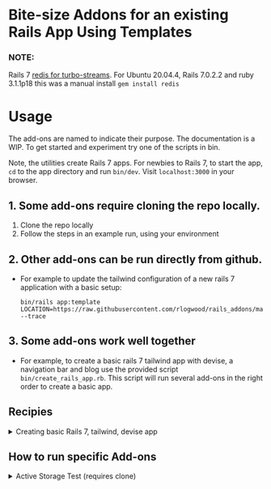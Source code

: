 # Bite-size Addons for an existing Rails App Using Templates

### NOTE:
Rails 7 [redis for turbo-streams](https://github.com/hotwired/turbo-rails/issues/225). 
For Ubuntu 20.04.4, Rails 7.0.2.2 and ruby 3.1.1p18 this was a manual install `gem install redis`

# Usage

The add-ons are named to indicate their purpose. The documentation is a WIP.
To get started and experiment try one of the scripts in bin.

Note, the utilities create Rails 7 apps. For newbies to Rails 7, to start the app, `cd` to the app directory 
and run `bin/dev`. Visit `localhost:3000` in your browser.

## 1. Some add-ons require cloning the repo locally.
 1. Clone the repo locally
 2. Follow the steps in an example run, using your environment

## 2. Other add-ons can be run directly from github.
- For example to update the tailwind configuration of a 
new rails 7 application with a basic setup: 
    ```shell
    bin/rails app:template LOCATION=https://raw.githubusercontent.com/rlogwood/rails_addons/main/add_tailwind_scaffold/template.rb --trace
    ```
## 3. Some add-ons work well together
- For example, to create a basic rails 7 tailwind app with devise, a navigation bar and blog use the provided script `bin/create_rails_app.rb`. 
This script will run several add-ons in the right order to create a basic app. 

## Recipies
<details> 
  <summary>Creating basic Rails 7, tailwind, devise app </summary>
This script will run the following add-on templates in order to create 
Rails 7 TailwindCSS application with Devise authentication, 
a navigation bar and several pages (home, about, services), a blog and post model.
The script will prompt for an email address and password and add an admin 
user that can create posts. 

-  rails7_tailwind_config
-  add_tailwind_scaffold
-  add_devise
-  add_pages_devise_nav
-  add_cancancan
-  add_blog
-  add_error_pages

### Create the app:
- _NOTE: Most of the individual addons can be run directly from the repo
but to run the script that creates the app applying all the above addons , you must first clone the repo_

  ```shell
  # clone the repo
  # run the ruby script
  % (repo_location)/bin/create_rails_app.rb
  ```

- _TODOs: WIP, improve layout and styling_

</details>

## How to run specific Add-ons

<details> 
  <summary>Active Storage Test (requires clone)</summary>

### Basic ActiveStorage test with Digital Ocean spaces
This simple template distills down only the changes needed to make **NEW** Rails 6 app
work with ActiveStorage using Digital Ocean spaces. Use this example as a simple 
reference application to see how ActiveStorage works. 

**An advanced use case is to run the template for an existing application. Do this on a new,
clean working branch so that you can see all the files that are added and changed.** The 
template will support the following use cases:
- using asset pipeline for css and webpacker 5 or 6 for javascript 
- using webpacker 5 or 6 for both css and javascript
- NOTE: Adding the template to existing applications has only been tested on webpacker 6 apps using webpacker for CSS



<details>
<summary>Example Run for Active Storage Test</summary>

- Watch GoRails Video https://gorails.com/episodes/direct-uploads-with-rails-active-storage
- This template is built from watching that video
- Sign-up for digtal ocean spaces and create your space and API keys
```

cd ~/mystuff

app_name=(your app name here)

echo "creating a default rails app with postgresql"
rails new $app_name -d postgresql

echo "adding active storage"
cd $app_name

template="~/mystuff/rails_addons/active_storage_test/template.rb"

bin/rails app:template LOCATION=$template --trace

bin/rails db:create
bin/rails db:migrate

# note install s3cmd (if you use brew: brew install s3cmd)
# configure s3cmd with s3cmd --configure (https://docs.digitalocean.com/products/spaces/resources/s3cmd/)

s3cmd setcors lib/active_storage_config/digital_ocean/cors.xml s3://(my bucket) 
 
export S3_KEY=(my key)
export S3_SECRET=(my secret))

bin/rails s
```
</details>


</details>